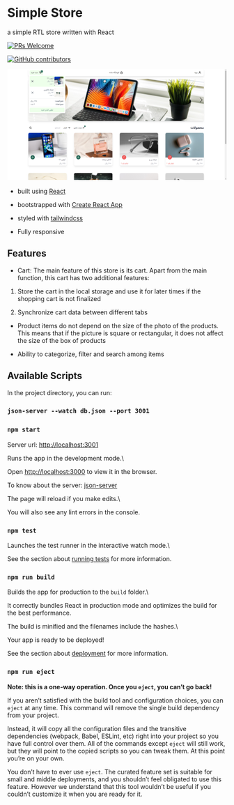 # Simple Store

a simple RTL store written with React

[![PRs Welcome](https://img.shields.io/badge/PRs-welcome-brightgreen.svg?style=flat-square)](http://makeapullrequest.com)

[![GitHub contributors](https://img.shields.io/github/contributors/AliMoallem27/simple-store-rtl.svg)](https://github.com/AliMoallem27/simple-store-rtl/graphs/contributors/)

![demo image](https://raw.githubusercontent.com/AliMoallem27/simple-store-rtl/main/public/images/demo.png)

- built using [React](https://reactjs.org/)

- bootstrapped with [Create React App](https://github.com/facebook/create-react-app)

- styled with [tailwindcss](https://tailwindcss.com/)

- Fully responsive

## Features

- Cart: The main feature of this store is its cart. Apart from the main function, this cart has two additional features:

1. Store the cart in the local storage and use it for later times if the shopping cart is not finalized

2. Synchronize cart data between different tabs

- Product items do not depend on the size of the photo of the products. This means that if the picture is square or rectangular, it does not affect the size of the box of products

- Ability to categorize, filter and search among items

## Available Scripts

In the project directory, you can run:

### `json-server --watch db.json --port 3001`

### `npm start`

Server url: [http://localhost:3001](http://localhost:3001)

Runs the app in the development mode.\

Open [http://localhost:3000](http://localhost:3000) to view it in the browser.

To know about the server: [json-server](https://www.npmjs.com/package/json-server)

The page will reload if you make edits.\

You will also see any lint errors in the console.

### `npm test`

Launches the test runner in the interactive watch mode.\

See the section about [running tests](https://facebook.github.io/create-react-app/docs/running-tests) for more information.

### `npm run build`

Builds the app for production to the `build` folder.\

It correctly bundles React in production mode and optimizes the build for the best performance.

The build is minified and the filenames include the hashes.\

Your app is ready to be deployed!

See the section about [deployment](https://facebook.github.io/create-react-app/docs/deployment) for more information.

### `npm run eject`

**Note: this is a one-way operation. Once you `eject`, you can’t go back!**

If you aren’t satisfied with the build tool and configuration choices, you can `eject` at any time. This command will remove the single build dependency from your project.

Instead, it will copy all the configuration files and the transitive dependencies (webpack, Babel, ESLint, etc) right into your project so you have full control over them. All of the commands except `eject` will still work, but they will point to the copied scripts so you can tweak them. At this point you’re on your own.

You don’t have to ever use `eject`. The curated feature set is suitable for small and middle deployments, and you shouldn’t feel obligated to use this feature. However we understand that this tool wouldn’t be useful if you couldn’t customize it when you are ready for it.
